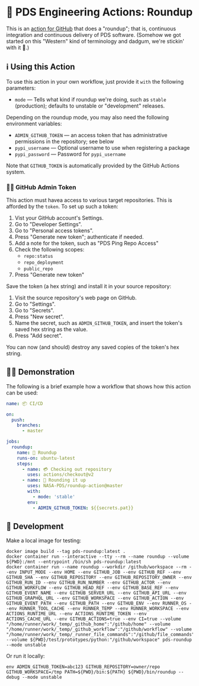 # 🤠 PDS Engineering Actions: Roundup

This is an [action for GitHub](https://github.com/features/actions) that does a "roundup"; that is, continuous integration and continuous delivery of PDS software. (Somehow we got started on this "Western" kind of terminology and dadgum, we're stickin' with it 🤠.)


## ℹ️ Using this Action

To use this action in your own workflow, just provide it `with` the following parameters:

- `mode` — Tells what kind if roundup we're doing, such as `stable` (production); defaults to unstable or "development" releases.


Depending on the roundup mode, you may also need the following environment variables:

- `ADMIN_GITHUB_TOKEN` — an access token that has administrative permissions in the repository; see below
- `pypi_username` — Optional username to use when registering a package
- `pypi_password` — Password for `pypi_username`

Note that `GITHUB_TOKEN` is automatically provided by the GitHub Actions system.


### 👮‍♂️ GitHub Admin Token

This action must havea access to various target repositories. This is afforded by the `token`. To set up such a token:

1. Vist your GitHub account's Settings.
2. Go to "Developer Settings".
3. Go to "Personal access tokens".
4. Press "Generate new token"; authenticate if needed.
5. Add a note for the token, such as "PDS Ping Repo Access"
6. Check the following scopes:
    - `repo:status`
    - `repo_deployment`
    - `public_repo`
7. Press "Generate new token"

Save the token (a hex string) and install it in your source repository:

1. Visit the source repository's web page on GitHub.
2. Go to "Settings".
3. Go to "Secrets".
4. Press "New secret".
5. Name the secret, such as `ADMIN_GITHUB_TOKEN`, and insert the token's saved hex string as the value.
6. Press "Add secret".

You can now (and should) destroy any saved copies of the token's hex string.



## 💁‍♀️ Demonstration

The following is a brief example how a workflow that shows how this action can be used:

```yaml
name: 📦 CI/CD

on:
  push:
    branches:
      - master

jobs:
  roundup:
    name: 🤠 Roundup
    runs-on: ubuntu-latest
    steps:
      - name: 💳 Checking out repository
        uses: actions/checkout@v2
      - name: 🤠 Rounding it up
        uses: NASA-PDS/roundup-action@master
        with:
          - mode: 'stable'
        env:
          - ADMIN_GITHUB_TOKEN: ${{secrets.pat}}
```


## 🔧 Development

Make a local image for testing:

```console
docker image build --tag pds-roundup:latest .
docker container run --interactive --tty --rm --name roundup --volume ${PWD}:/mnt --entrypoint /bin/sh pds-roundup:latest
docker container run --name roundup --workdir /github/workspace --rm --env INPUT_MODE --env HOME --env GITHUB_JOB --env GITHUB_REF --env GITHUB_SHA --env GITHUB_REPOSITORY --env GITHUB_REPOSITORY_OWNER --env GITHUB_RUN_ID --env GITHUB_RUN_NUMBER --env GITHUB_ACTOR --env GITHUB_WORKFLOW --env GITHUB_HEAD_REF --env GITHUB_BASE_REF --env GITHUB_EVENT_NAME --env GITHUB_SERVER_URL --env GITHUB_API_URL --env GITHUB_GRAPHQL_URL --env GITHUB_WORKSPACE --env GITHUB_ACTION --env GITHUB_EVENT_PATH --env GITHUB_PATH --env GITHUB_ENV --env RUNNER_OS --env RUNNER_TOOL_CACHE --env RUNNER_TEMP --env RUNNER_WORKSPACE --env ACTIONS_RUNTIME_URL --env ACTIONS_RUNTIME_TOKEN --env ACTIONS_CACHE_URL --env GITHUB_ACTIONS=true --env CI=true --volume "/home/runner/work/_temp/_github_home":"/github/home" --volume "/home/runner/work/_temp/_github_workflow":"/github/workflow" --volume "/home/runner/work/_temp/_runner_file_commands":"/github/file_commands" --volume ${PWD}/test/prototypes/python:"/github/workspace" pds-roundup --mode unstable
```

Or run it locally:

```console
env ADMIN_GITHUB_TOKEN=abc123 GITHUB_REPOSITORY=owner/repo GITHUB_WORKSPACE=/tmp PATH=${PWD}/bin:${PATH} ${PWD}/bin/roundup --debug --mode unstable
```
